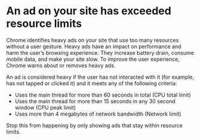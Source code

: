 #  An ad on your site has exceeded resource limits

Chrome identifies heavy ads on your site that use too many resources without a user gesture. Heavy ads have an impact on performance and harm the user’s browsing experience. They increase battery drain, consume mobile data, and make your site slow. To improve the user experience, Chrome warns about or removes heavy ads.

An ad is considered heavy if the user has not interacted with it (for example, has not tapped or clicked it) and it meets any of the following criteria:
* Uses the main thread for more than 60 seconds in total (CPU total limit)
* Uses the main thread for more than 15 seconds in any 30 second window (CPU peak limit)
* Uses more than 4 megabytes of network bandwidth (Network limit)

Stop this from happening by only showing ads that stay within resource limits.
